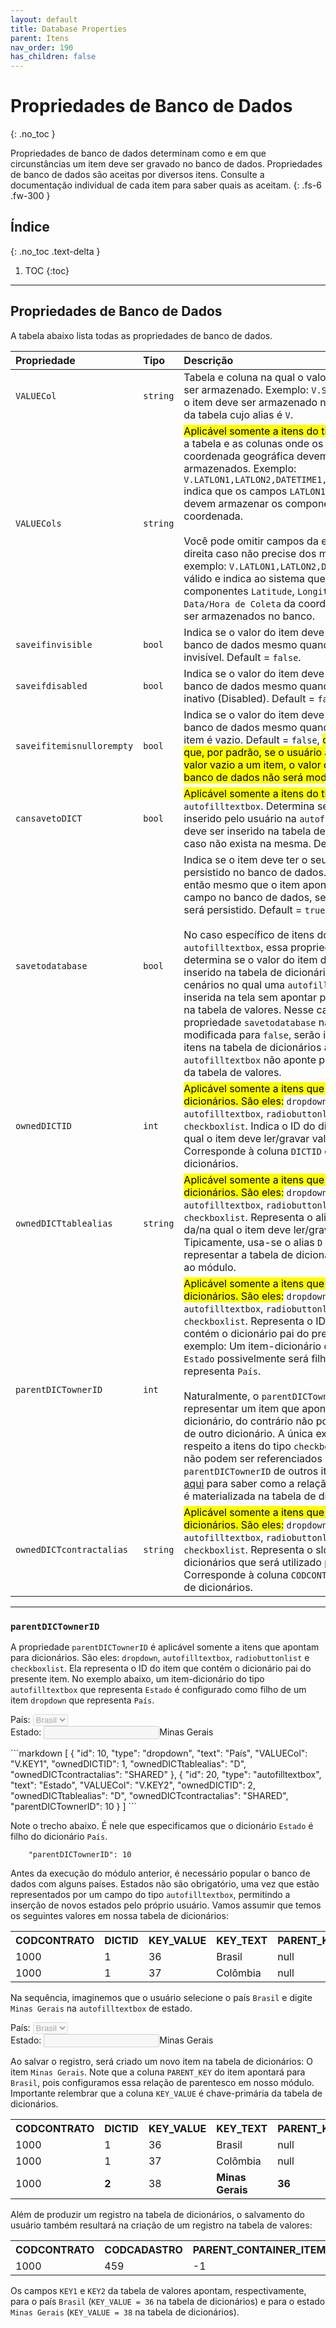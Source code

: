 ```yaml
---
layout: default
title: Database Properties
parent: Itens
nav_order: 190
has_children: false
---
```

# Propriedades de Banco de Dados
{: .no_toc }


Propriedades de banco de dados determinam como e em que circunstâncias um item deve ser gravado no banco de dados. Propriedades de banco de dados são aceitas por diversos itens. Consulte a documentação individual de cada item para saber quais as aceitam.
{: .fs-6 .fw-300 }

## Índice
{: .no_toc .text-delta }

1. TOC
{:toc}

---


## Propriedades de Banco de Dados

A tabela abaixo lista todas as propriedades de banco de dados.

| Propriedade           | Tipo      | Descrição                                                        |
|:----------------------|:----------|:-----------------------------------------------------------------|
| `VALUECol`            | `string`  | Tabela e coluna na qual o valor do item deve ser armazenado. Exemplo: `V.STR1` indica que o item deve ser armazenado na coluna `STR1` da tabela cujo alias é `V`. 
| `VALUECols`           | `string`  | <mark>Aplicável somente a itens do tipo:</mark> `gps`. Indica a tabela e as colunas onde os valores da coordenada geográfica devem ser armazenados. Exemplo: `V.LATLON1,LATLON2,DATETIME1,UTM1,UTM2,INT1` indica que os campos `LATLON1`, ..., `INT1` devem armazenar os componentes da coordenada.<br/><br/>Você pode omitir campos da esquerda para a direita caso não precise dos mesmos. Por exemplo: `V.LATLON1,LATLON2,DATETIME1` é válido e indica ao sistema que apenas os componentes `Latitude`, `Longitude` e `Data/Hora de Coleta` da coordenada devem ser armazenados no banco.
| `saveifinvisible`     | `bool`    | Indica se o valor do item deve ser salvo no banco de dados mesmo quando o item está invisível. Default = `false`.
| `saveifdisabled`      | `bool`    | Indica se o valor do item deve ser salvo no banco de dados mesmo quando o item está inativo (Disabled). Default = `false`.
| `saveifitemisnullorempty`| `bool` | Indica se o valor do item deve ser salvo no banco de dados mesmo quando o valor do item é vazio. Default = `false`, <mark>o que significa que, por padrão, se o usuário atribuir um valor vazio a um item, o valor do item no banco de dados não será modificado.</mark>
| `cansavetoDICT`       | `bool`    | <mark>Aplicável somente a itens do tipo:</mark> `autofilltextbox`. Determina se o valor inserido pelo usuário na `autofilltextbox` deve ser inserido na tabela de dicionários caso não exista na mesma. Default = `true`.
| `savetodatabase`      | `bool`    | Indica se o item deve ter o seu valor persistido no banco de dados. Se `false`, então mesmo que o item aponte para um campo no banco de dados, seu valor não será persistido. Default = `true`.<br/><br/>No caso específico de itens do tipo `autofilltextbox`, essa propriedade também determina se o valor do item deve ser inserido na tabela de dicionários. Existem cenários no qual uma `autofilltextbox` é inserida na tela sem apontar para um campo na tabela de valores. Nesse caso, se a propriedade `savetodatabase` não for modificada para `false`, serão inseridos novos itens na tabela de dicionários ainda que a `autofilltextbox` não aponte para um campo da tabela de valores.
| `ownedDICTID`         | `int`     | <mark>Aplicável somente a itens que apontam para dicionários. São eles:</mark> `dropdown`, `autofilltextbox`, `radiobuttonlist` e `checkboxlist`. Indica o ID do dicionário do/no qual o item deve ler/gravar valores. Corresponde à coluna `DICTID` da tabela de dicionários.
| `ownedDICTtablealias` | `string`  | <mark>Aplicável somente a itens que apontam para dicionários. São eles:</mark> `dropdown`, `autofilltextbox`, `radiobuttonlist` e `checkboxlist`. Representa o alias da tabela da/na qual o item deve ler/gravar valores. Tipicamente, usa-se o alias `D` para representar a tabela de dicionários associada ao módulo.
| `parentDICTownerID`   | `int`     | <mark>Aplicável somente a itens que apontam para dicionários. São eles:</mark> `dropdown`, `autofilltextbox`, `radiobuttonlist` e `checkboxlist`. Representa o ID do item que contém o dicionário pai do presente item. Por exemplo: Um item-dicionário que representa `Estado` possivelmente será filho de outro que representa `País`.<br/><br/>Naturalmente, o `parentDICTownerID` deve representar um item que aponta para um dicionário, do contrário não poderia ser pai de outro dicionário. A única exceção diz respeito a itens do tipo `checkboxlist`: Esses não podem ser referenciados como `parentDICTownerID` de outros itens. [Clique aqui](#parentdictownerid) para saber como a relação de pai-filho é materializada na tabela de dicionários.
| `ownedDICTcontractalias` | `string`  | <mark>Aplicável somente a itens que apontam para dicionários. São eles:</mark> `dropdown`, `autofilltextbox`, `radiobuttonlist` e `checkboxlist`. Representa o slot da tabela de dicionários que será utilizado pelo item. Corresponde à coluna `CODCONTRATO` da tabela de dicionários.

---

### `parentDICTownerID`

A propriedade `parentDICTownerID` é aplicável somente a itens que apontam para dicionários. São eles: `dropdown`, `autofilltextbox`, `radiobuttonlist` e `checkboxlist`. Ela representa o ID do item que contém o dicionário pai do presente item. No exemplo abaixo, um item-dicionário do tipo `autofilltextbox` que representa `Estado` é configurado como filho de um item `dropdown` que representa `País`.

<div class="code-example" markdown="1">

País: <select disabled>
        <option value="Brasil">Brasil</option>
      </select>
<br/>
Estado: <input disabled>Minas Gerais</input>
<br/>

</div>
```markdown
[
  {
    "id": 10,
    "type": "dropdown",
    "text": "País",
    "VALUECol": "V.KEY1",
    "ownedDICTID": 1,
    "ownedDICTtablealias": "D",
    "ownedDICTcontractalias": "SHARED"
  },
  {
    "id": 20,
    "type": "autofilltextbox",
    "text": "Estado",
    "VALUECol": "V.KEY2",
    "ownedDICTID": 2,
    "ownedDICTtablealias": "D",
    "ownedDICTcontractalias": "SHARED",
    "parentDICTownerID": 10
  }
]
```

Note o trecho abaixo. É nele que especificamos que o dicionário `Estado` é filho do dicionário `País`.

```
    "parentDICTownerID": 10
```

Antes da execução do módulo anterior, é necessário popular o banco de dados com alguns países. Estados não são obrigatório, uma vez que estão representados por um campo do tipo `autofilltextbox`, permitindo a inserção de novos estados pelo próprio usuário. Vamos assumir que temos os seguintes valores em nossa tabela de dicionários:

<table>
  <tr>
    <th style="text-align:left">CODCONTRATO</th>
    <th style="text-align:left">DICTID</th>
    <th style="text-align:left">KEY_VALUE</th>
    <th style="text-align:left">KEY_TEXT</th>
    <th style="text-align:left">PARENT_KEY</th>
  </tr>
  <tr>
    <td>1000</td>
    <td>1</td>
    <td>36</td>
    <td>Brasil</td>
    <td>null</td>
  </tr>
  <tr>
    <td>1000</td>
    <td>1</td>
    <td>37</td>
    <td>Colômbia</td>
    <td>null</td>
  </tr>
</table>

Na sequência, imaginemos que o usuário selecione o país `Brasil` e digite `Minas Gerais` na `autofilltextbox` de estado.

<div class="code-example">

País: <select disabled>
        <option value="Brasil">Brasil</option>
      </select>
<br/>
Estado: <input disabled>Minas Gerais</input>
<br/>

</div>

Ao salvar o registro, será criado um novo item na tabela de dicionários: O item `Minas Gerais`. Note que a coluna `PARENT_KEY` do item apontará para `Brasil`, pois configuramos essa relação de parentesco em nosso módulo. Importante relembrar que a coluna `KEY_VALUE` é chave-primária da tabela de dicionários.

<table>
  <tr>
    <th style="text-align:left">CODCONTRATO</th>
    <th style="text-align:left">DICTID</th>
    <th style="text-align:left">KEY_VALUE</th>
    <th style="text-align:left">KEY_TEXT</th>
    <th style="text-align:left">PARENT_KEY</th>
  </tr>
  <tr>
    <td>1000</td>
    <td>1</td>
    <td>36</td>
    <td>Brasil</td>
    <td>null</td>
  </tr>
  <tr>
    <td>1000</td>
    <td>1</td>
    <td>37</td>
    <td>Colômbia</td>
    <td>null</td>
  </tr>
  <tr>
    <td>1000</td>
    <td><b>2</b></td>
    <td>38</td>
    <td><b>Minas Gerais</b></td>
    <td><b>36</b></td>
  </tr>
</table>

Além de produzir um registro na tabela de dicionários, o salvamento do usuário também resultará na criação de um registro na tabela de valores:

<table>
  <tr>
    <th style="text-align:left">CODCONTRATO</th>
    <th style="text-align:left">CODCADASTRO</th>
    <th style="text-align:left">PARENT_CONTAINER_ITEMID</th>
    <th style="text-align:left">KEY1</th>
    <th style="text-align:left">KEY2</th>
  </tr>
  <tr>
    <td>1000</td>
    <td>459</td>
    <td>-1</td>
    <td><b>36</b></td>
    <td><b>38</b></td>
  </tr>
</table>

Os campos `KEY1` e `KEY2` da tabela de valores apontam, respectivamente, para o país `Brasil` (`KEY_VALUE = 36` na tabela de dicionários) e para o estado `Minas Gerais` (`KEY_VALUE = 38` na tabela de dicionários).
